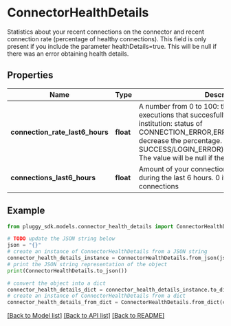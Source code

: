 # ConnectorHealthDetails

Statistics about your recent connections on the connector and recent connection rate (percentage of healthy connections). This field is only present if you include the parameter healthDetails=true. This will be null if there was an error obtaining health details.

## Properties

Name | Type | Description | Notes
------------ | ------------- | ------------- | -------------
**connection_rate_last6_hours** | **float** | A number from 0 to 100: the percentage of executions that succesfully connect to the institution: status of CONNECTION_ERROR,ERROR,SITE_NOT_AVAILABLE decrease the percentage. Any other status (like SUCCESS/LOGIN_ERROR) increase the percentage. The value will be null if there were no connections | [optional] 
**connections_last6_hours** | **float** | Amount of your connections for this connector during the last 6 hours. 0 if there were no connections | [optional] 

## Example

```python
from pluggy_sdk.models.connector_health_details import ConnectorHealthDetails

# TODO update the JSON string below
json = "{}"
# create an instance of ConnectorHealthDetails from a JSON string
connector_health_details_instance = ConnectorHealthDetails.from_json(json)
# print the JSON string representation of the object
print(ConnectorHealthDetails.to_json())

# convert the object into a dict
connector_health_details_dict = connector_health_details_instance.to_dict()
# create an instance of ConnectorHealthDetails from a dict
connector_health_details_from_dict = ConnectorHealthDetails.from_dict(connector_health_details_dict)
```
[[Back to Model list]](../README.md#documentation-for-models) [[Back to API list]](../README.md#documentation-for-api-endpoints) [[Back to README]](../README.md)


